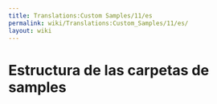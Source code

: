 ```yaml
---
title: Translations:Custom Samples/11/es
permalink: wiki/Translations:Custom_Samples/11/es/
layout: wiki
---
```


# Estructura de las carpetas de samples
